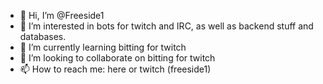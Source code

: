 - 👋 Hi, I’m @Freeside1
- 👀 I’m interested in bots for twitch and IRC, as well as backend stuff and databases.
- 🌱 I’m currently learning bitting for twitch
- 💞️ I’m looking to collaborate on bitting for twitch
- 📫 How to reach me: here or twitch (freeside1)

